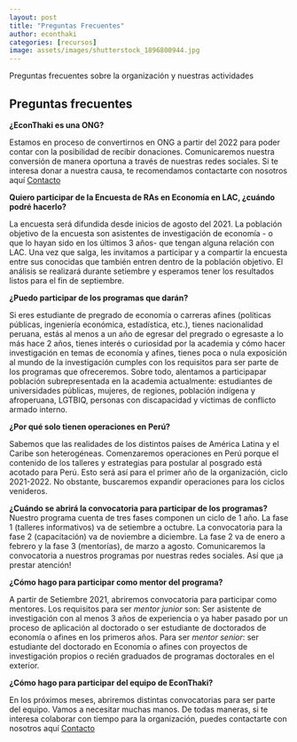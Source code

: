 ```yaml
---
layout: post
title: "Preguntas Frecuentes"
author: econthaki
categories: [recursos]
image: assets/images/shutterstock_1896800944.jpg
---
```


Preguntas frecuentes sobre la organización y nuestras actividades


## Preguntas frecuentes

**¿EconThaki es una ONG?**

Estamos en proceso de convertirnos en ONG a partir del 2022 para poder contar con la posibilidad de recibir donaciones. Comunicaremos nuestra conversión de manera oportuna a través de nuestras redes sociales. Si te interesa donar a nuestra causa, te recomendamos contactarte con nosotros aquí [Contacto][contacto-link]

[contacto-link]:   https://econthaki.github.io/contact.html

**Quiero participar de la Encuesta de RAs en Economía en LAC, ¿cuándo podré hacerlo?**

La encuesta será difundida desde inicios de agosto del 2021. La población objetivo de la encuesta son asistentes de investigación de economía - o que lo hayan sido en los últimos 3 años- que tengan alguna relación con LAC. Una vez que salga, les invitamos a participar y a compartir la encuesta entre sus conocidas que también entren dentro de la población objetivo. El análisis se realizará durante setiembre y esperamos tener los resultados listos para el fin de septiembre.

**¿Puedo participar de los programas que darán?**

Si eres estudiante de pregrado de economía o carreras afines (políticas públicas, ingeniería económica, estadística, etc.), tienes nacionalidad peruana, estás al menos a un año de egresar del pregrado o egresaste a lo más hace 2 años, tienes interés o curiosidad por la academia y cómo hacer investigación en temas de economía y afines, tienes poca o nula exposición al mundo de la investigación cumples con los requisitos para ser parte de los programas que ofreceremos. Sobre todo, alentamos a participapar población subrepresentada en la academia actualmente: estudiantes de universidades públicas, mujeres, de regiones, población indígena y afroperuana, LGTBIQ, personas con discapacidad y víctimas de conflicto armado interno. 

**¿Por qué solo tienen operaciones en Perú?**

Sabemos que las realidades de los distintos países de América Latina y el Caribe son heterogéneas. Comenzaremos operaciones en Perú porque el contenido de los talleres y estrategias para postular al posgrado está acotado para Perú. Esto será así para el primer año de la organización, ciclo 2021-2022. No obstante, buscaremos expandir operaciones para los ciclos venideros.

**¿Cuándo se abrirá la convocatoria para participar de los programas?**
Nuestro programa cuenta de tres fases componen un ciclo de 1 año. La fase 1 (talleres informativos) va de setiembre a octubre. La convocatoria para la fase 2 (capacitación) va de noviembre a diciembre. La fase 2 va de enero a febrero y la fase 3 (mentorías), de marzo a agosto. Comunicaremos la convocatoria a nuestros programas por nuestras redes sociales. Así que ¡a prestar atención!

**¿Cómo hago para participar como mentor del programa?**

A partir de Setiembre 2021, abriremos convocatoria para participar como mentores. Los requisitos para ser *mentor junior* son: Ser asistente de investigación con al menos 3 años de experiencia o ya haber pasado por un proceso de aplicación al doctorado o ser estudiante de doctorados de economía o afines en los primeros años. Para ser *mentor senior*: ser estudiante del doctorado en Economía o afines con proyectos de investigación propios o recién graduados de programas doctorales en el exterior.

**¿Cómo hago para participar del equipo de EconThaki?**

En los próximos meses, abriremos distintas convocatorias para ser parte del equipo. Vamos a necesitar muchas manos. De todas maneras, si te interesa colaborar con tiempo para la organización, puedes contactarte con nosotros aquí [Contacto][contacto-link]

[contacto-link]:   https://econthaki.github.io/contact.html
